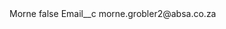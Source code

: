 <?xml version="1.0" encoding="UTF-8"?>
<CustomMetadata xmlns="http://soap.sforce.com/2006/04/metadata" xmlns:xsi="http://www.w3.org/2001/XMLSchema-instance" xmlns:xsd="http://www.w3.org/2001/XMLSchema">
    <label>Morne</label>
    <protected>false</protected>
    <values>
        <field>Email__c</field>
        <value xsi:type="xsd:string">morne.grobler2@absa.co.za</value>
    </values>
</CustomMetadata>
